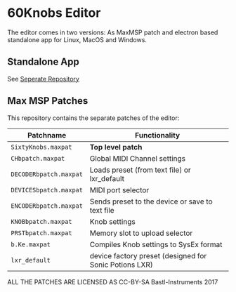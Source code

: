 # 60Knobs Editor

The editor comes in two versions: As MaxMSP patch and electron based standalone app for Linux, MacOS and Windows.

## Standalone App

See [Seperate Repository](https://github.com/LnnrtS/60Knobs-Editor)

## Max MSP Patches

This repository contains the separate patches of the editor:

| Patchname | Functionality |
| ----------|---------------|
| `SixtyKnobs.maxpat` | **Top level patch** |
| `CHbpatch.maxpat`  |  Global MIDI Channel settings |
| `DECODERbpatch.maxpat` | Loads preset (from text file) or lxr_default |
| `DEVICESbpatch.maxpat` | MIDI port selector |
| `ENCODERbpatch.maxpat` | Sends preset to the device or save to text file |
| `KNOBbpatch.maxpat` | Knob settings |
| `PRSTbpatch.maxpat` | Memory slot to upload selector |
| `b.Ke.maxpat` | Compiles Knob settings to SysEx format |
| `lxr_default` | device factory preset (designed for Sonic Potions LXR) |

ALL THE PATCHES ARE LICENSED AS CC-BY-SA Bastl-Instruments 2017
